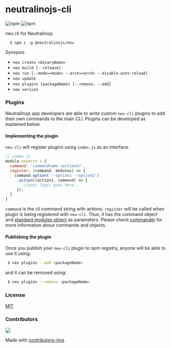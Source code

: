 # neutralinojs-cli
![npm](https://img.shields.io/npm/v/@neutralinojs/neu)
![npm](https://img.shields.io/npm/dt/@neutralinojs/neu)

neu cli for Neutralinojs

```
  $ npm i -g @neutralinojs/neu
```

Synopsis

- `neu create <binaryName>`
- `neu build [--release]`
- `neu run [--mode=<mode> --arch=<arch> --disable-auto-reload]`
- `neu update`
- `neu plugins [packageName] [--remove, --add]`
- `neu version`

### Plugins

Neutralinojs app developers are able to write custom `neu-cli` plugins to add their own commands to the main CLI. Plugins can be developed as explained below.

#### Implementing the plugin

`neu-cli` will register plugins using `index.js` as an interface.

```js
// index.js
module.exports = {
  command: 'commandname <action1>',
  register: (command, modules) => {
    command.option('--option1 --option2')
     .action((action1, command) => {
        //your logic goes here..
     });
  }
}
```

`command` is the cli command string with actions. `register` will be called when plugin is being registered with `neu-cli`. Thus, it has the command object and [standard modules object](https://github.com/neutralinojs/neutralinojs-cli/blob/master/src/modules/index.js) as parameters. Please check [commander](https://www.npmjs.com/package/commander) for more information about commands and objects.

#### Publishing the plugin

Once you publish your `neu-cli` plugin to npm registry, anyone will be able to use it using:

```bash
 $ neu plugins --add <packageName>
```

and it can be removed using:

```bash
 $ neu plugins --remove <packageName>
```


### License

[MIT](LICENSE)

### Contributors

<a href="https://github.com/neutralinojs/neutralinojs-cli/graphs/contributors">
  <img src="https://contrib.rocks/image?repo=neutralinojs/neutralinojs-cli" />
</a>

Made with [contributors-img](https://contrib.rocks).
